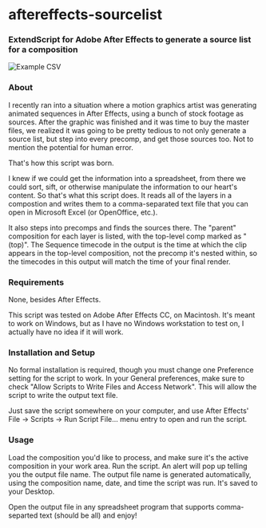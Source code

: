 # aftereffects-sourcelist
### ExtendScript for Adobe After Effects to generate a source list for a composition

![Example CSV](https://s3.amazonaws.com/bradcordeiro/aftereffects-sourcelist.png)

### About
I recently ran into a situation where a motion graphics artist was generating animated sequences in After Effects, using a bunch of stock footage as sources. After the graphic was finished and it was time to buy the master files, we realized it was going to be pretty tedious to not only generate a source list, but step into every precomp, and get those sources too. Not to mention the potential for human error.

That's how this script was born.

I knew if we could get the information into a spreadsheet, from there we could sort, sift, or otherwise manipulate the information to our heart's content. So that's what this script does. It reads all of the layers in a compostion and writes them to a comma-separated text file that you can open in Microsoft Excel (or OpenOffice, etc.).

It also steps into precomps and finds the sources there. The "parent" composition for each layer is listed, with the top-level comp marked as "(top)". The Sequence timecode in the output is the time at which the clip appears in the top-level composition, not the precomp it's nested within, so the timecodes in this output will match the time of your final render.

### Requirements

None, besides After Effects.

This script was tested on Adobe After Effects CC, on Macintosh. It's meant to work on Windows, but as I have no Windows workstation to test on, I actually have no idea if it will work.

### Installation and Setup

No formal installation is required, though you must change one Preference setting for the script to work. In your General preferences, make sure to check "Allow Scripts to Write Files and Access Network". This will allow the script to write the output text file.

Just save the script somewhere on your computer, and use After Effects' File -> Scripts -> Run Script File... menu entry to open and run the script.

### Usage

Load the composition you'd like to process, and make sure it's the active composition in your work area. Run the script. An alert will pop up telling you the output file name. The output file name is generated automatically, using the composition name, date, and time the script was run. It's saved to your Desktop.

Open the output file in any spreadsheet program that supports comma-separted text (should be all) and enjoy!
